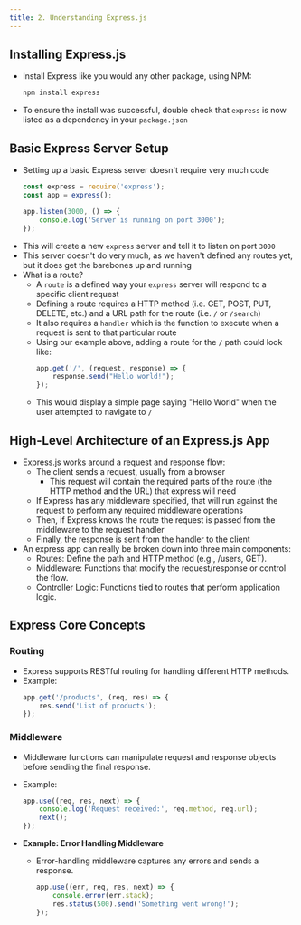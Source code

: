 ```yaml
---
title: 2. Understanding Express.js
---
```


## Installing Express.js
- Install Express like you would any other package, using NPM:
    ```bash
    npm install express
    ```
- To ensure the install was successful, double check that `express` is now listed as a dependency in your `package.json`

## Basic Express Server Setup
- Setting up a basic Express server doesn't require very much code
    ```javascript
    const express = require('express');
    const app = express();

    app.listen(3000, () => {
        console.log('Server is running on port 3000');
    });
    ```
- This will create a new `express` server and tell it to listen on port `3000`
- This server doesn't do very much, as we haven't defined any routes yet, but it does get the barebones up and running
- What is a route?
  - A `route` is a defined way your `express` server will respond to a specific client request
  - Defining a route requires a HTTP method (i.e. GET, POST, PUT, DELETE, etc.) and a URL path for the route (i.e. `/` or `/search`)
  - It also requires a `handler` which is the function to execute when a request is sent to that particular route
  - Using our example above, adding a route for the `/` path could look like:
    ```javascript
    app.get('/', (request, response) => {
        response.send("Hello world!");
    });
    ```
  - This would display a simple page saying "Hello World" when the user attempted to navigate to `/`

## High-Level Architecture of an Express.js App
- Express.js works around a request and response flow:
  - The client sends a request, usually from a browser
    - This request will contain the required parts of the route (the HTTP method and the URL) that express will need
  - If Express has any middleware specified, that will run against the request to perform any required middleware operations
  - Then, if Express knows the route the request is passed from the middleware to the request handler
  - Finally, the response is sent from the handler to the client
- An express app can really be broken down into three main components:
  - Routes: Define the path and HTTP method (e.g., /users, GET).
  - Middleware: Functions that modify the request/response or control the flow.
  - Controller Logic: Functions tied to routes that perform application logic.

## Express Core Concepts
### Routing
  - Express supports RESTful routing for handling different HTTP methods.
  - Example:
    ```javascript
    app.get('/products', (req, res) => {
        res.send('List of products');
    });
    ```
### Middleware
- Middleware functions can manipulate request and response objects before sending the final response.
- Example:
    ```javascript
    app.use((req, res, next) => {
        console.log('Request received:', req.method, req.url);
        next();
    });
    ```

- **Example: Error Handling Middleware**
  - Error-handling middleware captures any errors and sends a response.
    ```javascript
    app.use((err, req, res, next) => {
        console.error(err.stack);
        res.status(500).send('Something went wrong!');
    });
    ```
